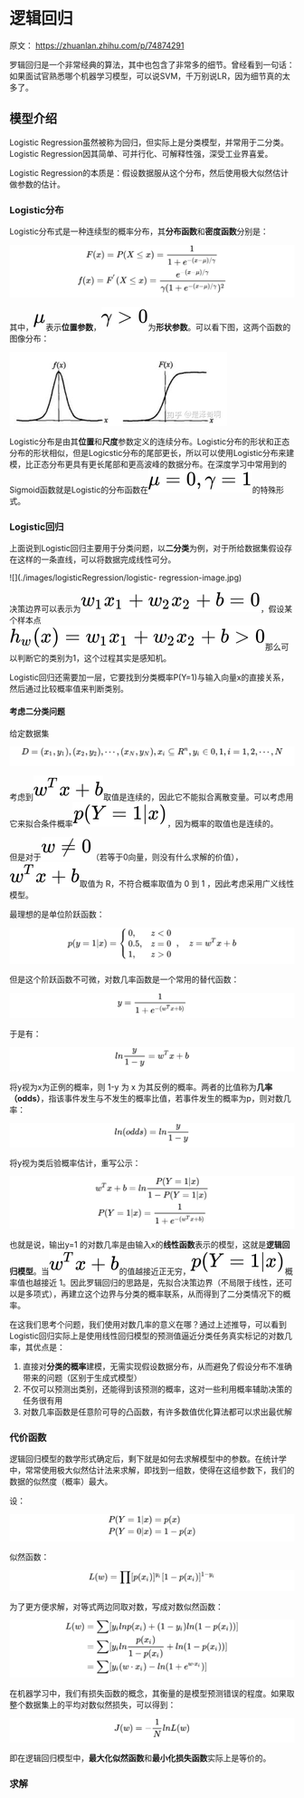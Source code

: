 # 逻辑回归

原文： https://zhuanlan.zhihu.com/p/74874291



罗辑回归是一个非常经典的算法，其中也包含了非常多的细节。曾经看到一句话：如果面试官熟悉哪个机器学习模型，可以说SVM，千万别说LR，因为细节真的太多了。



## 模型介绍

Logistic Regression虽然被称为回归，但实际上是分类模型，并常用于二分类。Logistic Regression因其简单、可并行化、可解释性强，深受工业界喜爱。

Logistic Regression的本质是：假设数据服从这个分布，然后使用极大似然估计做参数的估计。



### Logistic分布

Logistic分布式是一种连续型的概率分布，其**分布函数**和**密度函数**分别是：

![logicstic_distribution_functions](./images/logisticRegression/Logistic_distribution_functions.svg)

其中，![[公式]](./images/logisticRegression/u.svg)表示**位置参数**，![[公式]](./images/logisticRegression/lambda.svg)为**形状参数**。可以看下图，这两个函数的图像分布：

![](./images/logisticRegression/F-f-image.jpg)

Logistic分布是由其**位置**和**尺度**参数定义的连续分布。Logistic分布的形状和正态分布的形状相似，但是Logicstic分布的尾部更长，所以可以使用Logistic分布来建模，比正态分布更具有更长尾部和更高波峰的数据分布。在深度学习中常用到的Sigmoid函数就是Logistic的分布函数在![](./images/logisticRegression/u_equals_0.svg)的特殊形式。



### Logistic回归

上面说到Logistic回归主要用于分类问题，以**二分类**为例，对于所给数据集假设存在这样的一条直线，可以将数据完成线性可分。

![](./images/logisticRegression/logistic- regression-image.jpg)

决策边界可以表示为![](./images/logisticRegression/decision_bounder_function.svg)，假设某个样本点![](./images/logisticRegression/decision_bounder_function-sample.svg)那么可以判断它的类别为1，这个过程其实是感知机。

Logistic回归还需要加一层，它要找到分类概率P(Y=1)与输入向量x的直接关系，然后通过比较概率值来判断类别。

#### 考虑二分类问题

给定数据集

![](./images/logisticRegression/DataSet.svg)

考虑到![](./images/logisticRegression/www.svg)取值是连续的，因此它不能拟合离散变量。可以考虑用它来拟合条件概率![](./images/logisticRegression/tiaojian_gailv.svg)，因为概率的取值也是连续的。



但是对于![](./images/logisticRegression/w_no_equals_o.svg)（若等于0向量，则没有什么求解的价值），![](./images/logisticRegression/www.svg)取值为 R，不符合概率取值为 0 到 1 ，因此考虑采用广义线性模型。



最理想的是单位阶跃函数：

![](./images/logisticRegression/unit_step_function.svg)

但是这个阶跃函数不可微，对数几率函数是一个常用的替代函数：

![](./images/logisticRegression/log-odds.svg)

于是有：

![](./images/logisticRegression/log-odds-2.svg)

将y视为x为正例的概率，则 1-y 为 x 为其反例的概率。两者的比值称为**几率（odds）**，指该事件发生与不发生的概率比值，若事件发生的概率为p，则对数几率：

![](./images/logisticRegression/ln-odds.svg)

将y视为类后验概率估计，重写公示：

![](./images/logisticRegression/rewrite-funtions.svg)

也就是说，输出y=1 的对数几率是由输入x的**线性函数**表示的模型，这就是**逻辑回归模型**。当![](./images/logisticRegression/www.svg)的值越接近正无穷，![](./images/logisticRegression/tiaojian_gailv.svg)概率值也越接近 1。因此罗辑回归的思路是，先拟合决策边界（不局限于线性，还可以是多项式），再建立这个边界与分类的概率联系，从而得到了二分类情况下的概率。

在这我们思考个问题，我们使用对数几率的意义在哪？通过上述推导，可以看到Logistic回归实际上是使用线性回归模型的预测值逼近分类任务真实标记的对数几率，其优点是：

1. 直接对**分类的概率**建模，无需实现假设数据分布，从而避免了假设分布不准确带来的问题（区别于生成式模型）
2. 不仅可以预测出类别，还能得到该预测的概率，这对一些利用概率辅助决策的任务很有用
3. 对数几率函数是任意阶可导的凸函数，有许多数值优化算法都可以求出最优解



### 代价函数

逻辑回归模型的数学形式确定后，剩下就是如何去求解模型中的参数。在统计学中，常常使用极大似然估计法来求解，即找到一组数，使得在这组参数下，我们的数据的似然度（概率）最大。

设：

![](./images/logisticRegression/dai_jia_hanshu_0.svg)

似然函数：

![](./images/logisticRegression/siran_function.svg)

为了更方便求解，对等式两边同取对数，写成对数似然函数：

![](./images/logisticRegression/logarithm_siran_function.svg)

在机器学习中，我们有损失函数的概念，其衡量的是模型预测错误的程度。如果取整个数据集上的平均对数似然损失，可以得到：

![](./images/logisticRegression/siran_sunshi_func.svg)

即在逻辑回归模型中，**最大化似然函数**和**最小化损失函数**实际上是等价的。



### 求解